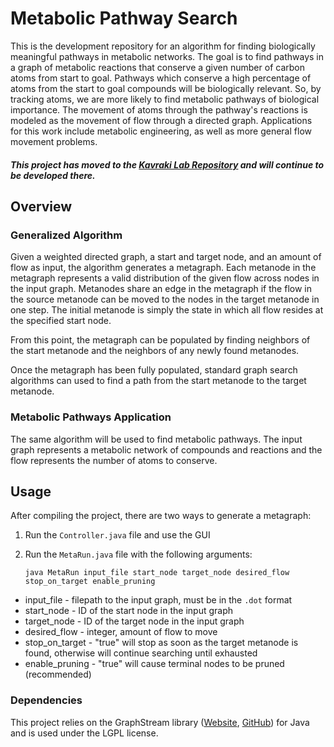 # Metabolic Pathway Search

This is the development repository for an algorithm for finding biologically
meaningful pathways in metabolic networks. The goal is to find pathways in a
graph of metabolic reactions that conserve a given number of carbon atoms from
start to goal. Pathways which conserve a high percentage of atoms from the
start to goal compounds will be biologically relevant. So, by tracking atoms,
we are more likely to find metabolic pathways of biological importance. The
movement of atoms through the pathway's reactions is modeled as the movement of
flow through a directed graph. Applications for this work include metabolic
engineering, as well as more general flow movement problems.

##### This project has moved to the [Kavraki Lab Repository](https://github.com/KavrakiLab) and will continue to be developed there.

## Overview

### Generalized Algorithm
Given a weighted directed graph, a start and target node, and an amount of flow as input, the algorithm
generates a metagraph. Each metanode in the metagraph represents a valid distribution
of the given flow across nodes in the input graph. Metanodes share an edge in the
metagraph if the flow in the source metanode can be moved to the nodes in the target
metanode in one step. The initial metanode is simply the state in which all flow
resides at the specified start node.

From this point, the metagraph can be populated by finding neighbors of the start metanode
and the neighbors of any newly found metanodes.

Once the metagraph has been fully populated, standard graph search algorithms can
used to find a path from the start metanode to the target metanode.

### Metabolic Pathways Application
The same algorithm will be used to find metabolic pathways. The input graph represents
a metabolic network of compounds and reactions and the flow represents the number
of atoms to conserve.

## Usage

After compiling the project, there are two ways to generate a metagraph:

1. Run the `Controller.java` file and use the GUI

2. Run the `MetaRun.java` file with the following arguments:

    `java MetaRun input_file start_node target_node desired_flow stop_on_target enable_pruning`

* input_file - filepath to the input graph, must be in the `.dot` format
* start_node - ID of the start node in the input graph
* target_node - ID of the target node in the input graph
* desired_flow - integer, amount of flow to move
* stop_on_target - "true" will stop as soon as the target metanode is found,
  otherwise will continue searching until exhausted
* enable_pruning - "true" will cause terminal nodes to be pruned (recommended)

### Dependencies
This project relies on the GraphStream library ([Website](http://graphstream-project.org), [GitHub](https://github.com/graphstream)) for Java and is used under the LGPL license.
